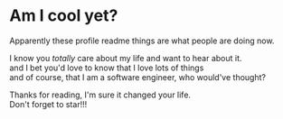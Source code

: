 # Am I cool yet?
Apparently these profile readme things are what people are doing now.

I know you _totally_ care about my life and want to hear about it.\
and I bet you'd love to know that I love lots of things\
and of course, that I am a software engineer, who would've thought?

Thanks for reading, I'm sure it changed your life.\
Don't forget to star!!!
